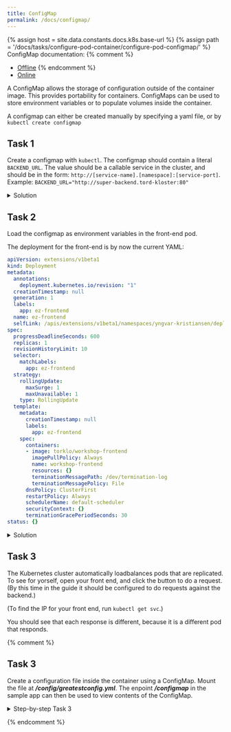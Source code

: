 ```yaml
---
title: ConfigMap
permalink: /docs/configmap/
---
```

{% assign host = site.data.constants.docs.k8s.base-url %}
{% assign path = '/docs/tasks/configure-pod-container/configure-pod-configmap/' %}
ConfigMap documentation:
{% comment %}
* [Offline]({{host.offline}}{{path}})
{% endcomment %}
* [Online]({{host.online}}{{path}})

A ConfigMap allows the storage of configuration outside of the container image. This provides portability for containers. ConfigMaps can be used to store environment variables or to populate volumes inside the container.

A configmap can either be created manually by specifying a yaml file, or by `kubectl create configmap`


## Task 1

Create a configmap with `kubectl`. The configmap should contain a literal `BACKEND_URL`. The value should be a callable service in the cluster, and should be in the form: `http://[service-name].[namespace]:[service-port]`. Example: `BACKEND_URL="http://super-backend.tord-kloster:80"`
<details>
<summary>Solution</summary>
<div markdown="1">

```
kubectl create configmap super-configmap --from-literal=BACKEND_URL=http://workshop-api-deployment.yngvar-kristiansen
```


</div>
</details>

## Task 2

Load the configmap as environment variables in the front-end pod.

The deployment for the front-end is by now the current YAML:

```yaml
apiVersion: extensions/v1beta1
kind: Deployment
metadata:
  annotations:
    deployment.kubernetes.io/revision: "1"
  creationTimestamp: null
  generation: 1
  labels:
    app: ez-frontend
  name: ez-frontend
  selfLink: /apis/extensions/v1beta1/namespaces/yngvar-kristiansen/deployments/ez-frontend
spec:
  progressDeadlineSeconds: 600
  replicas: 1
  revisionHistoryLimit: 10
  selector:
    matchLabels:
      app: ez-frontend
  strategy:
    rollingUpdate:
      maxSurge: 1
      maxUnavailable: 1
    type: RollingUpdate
  template:
    metadata:
      creationTimestamp: null
      labels:
        app: ez-frontend
    spec:
      containers:
      - image: torklo/workshop-frontend
        imagePullPolicy: Always
        name: workshop-frontend
        resources: {}
        terminationMessagePath: /dev/termination-log
        terminationMessagePolicy: File
      dnsPolicy: ClusterFirst
      restartPolicy: Always
      schedulerName: default-scheduler
      securityContext: {}
      terminationGracePeriodSeconds: 30
status: {}
```

<details>
  <summary>Solution</summary>
  <div markdown="1">

- In the deployment yaml file configure the container to use environment from the configmap. Re-apply the yaml file as you did in the `deployment` section.  

```yaml
containers:
  - name: {....}
    envFrom:
    - configMapRef:
        name: super-configmap # name of your configmap
```

```
kubectl apply -f workshop-frontend-deployment.yaml # or whatever you called the yaml file earlier
```

Now your pod in your deployment should be restarted by Kubernetes.

</div>
</details>

## Task 3

The Kubernetes cluster automatically loadbalances pods that are replicated. To see for
yorself, open your front end, and click the button to do a request. (By this time in the guide it should be
configured to do requests against the backend.)

(To find the IP for your front end, run `kubectl get svc`.)

You should see that each response is different, because it is a different pod that responds.

{% comment %}

## Task 3

Create a configuration file inside the container using a ConfigMap. Mount the file at ***/config/greatestconfig.yml***. The enpoint ***/configmap*** in the sample app can then be used to view contents of the ConfigMap.

<details>
  <summary>Step-by-step Task 3</summary>
  <div markdown="1">

### Step 1, ConfigMap

```yaml
apiVersion: v1
kind: ConfigMap
metadata:
  name: ## give it a name
  labels:
    ## and a describing label or two
data:
  greatestconfig.yml: |-
    - module: myawesomemodule
      start_at_boot: true
```

### Step 2, In your previous deployment file, add the following

```yaml
apiVersion: apps/v1
kind: Deployment
...
      containers:
      - name: sample-app
        image: ubuntu-k8s-1.local:30603/sample-app
        imagePullPolicy: IfNotPresent
        ports:
        - containerPort: 8080
        volumeMounts:
        - name: # Name of the volume you want to mount
          mountPath: /config/greatestconfig.yml
          readOnly: true
          subPath: greatestconfig.yml
      volumes:
      - name: # Give the volume a name
        configMap:
          defaultMode: 0600
          name: # reference the configmap name
```
  </div>
</details>

{% endcomment %}
